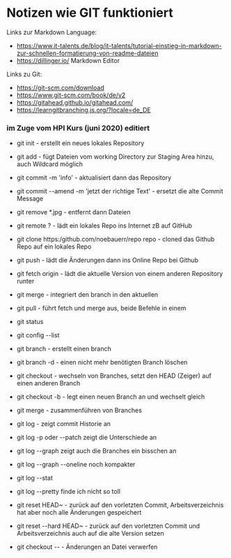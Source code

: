 # Notizen wie GIT funktioniert

Links zur Markdown Language:
- https://www.it-talents.de/blog/it-talents/tutorial-einstieg-in-markdown-zur-schnellen-formatierung-von-readme-dateien
- https://dillinger.io/ Markdown Editor

Links zu Git:
- https://git-scm.com/download
- https://www.git-scm.com/book/de/v2
- https://gitahead.github.io/gitahead.com/
- https://learngitbranching.js.org/?locale=de_DE

### im Zuge vom HPI Kurs (juni 2020) editiert

- git init             - erstellt ein neues lokales Repository
- git add              - fügt Dateien vom working Directory zur Staging Area hinzu, auch Wildcard möglich
- git commit -m 'info' - aktualisiert dann das Repository
- git commit --amend -m 'jetzt der richtige Text' - ersetzt die alte Commit Message
- git remove *.jpg     - entfernt dann Dateien

- git remote ?       - lädt ein lokales Repo ins Internet zB auf GitHub
- git clone https:/github.com/noebauerr/repo repo - cloned das Github Repo auf ein lokales Repo

- git push    - lädt die Änderungen dann ins Online Repo bei Github

- git fetch origin   - lädt die aktuelle Version von einem anderen Repository runter
- git merge          - integriert den branch in den aktuellen

- git pull    - führt fetch und merge aus, beide Befehle in einem

- git status

- git config --list

- git branch <name> - erstellt einen branch
- git branch -d <name> - einen nicht mehr benötigten Branch löschen
- git checkout <branch> - wechseln von Branches, setzt den HEAD (Zeiger) auf einen anderen Branch
- git checkout -b <newbranchname> - legt einen neuen Branch an und wechselt gleich
- git merge <branch> - zusammenführen von Branches

- git log - zeigt commit Historie an
- git log -p oder --patch zeigt die Unterschiede an
- git log --graph zeigt auch die Branches ein bisschen an
- git log --graph --oneline noch kompakter
- git log --stat
- git log --pretty finde ich nicht so toll
  
- git reset HEAD~ - zurück auf den vorletzten Commit, Arbeitsverzeichnis hat aber noch alle Änderungen gespeichert
- git reset --hard HEAD~ - zurück auf den vorletzten Commit und Arbeitsverzeichnis auch auf die alte Version setzen
- git checkout -- <datei> - Änderungen an Datei verwerfen
  
